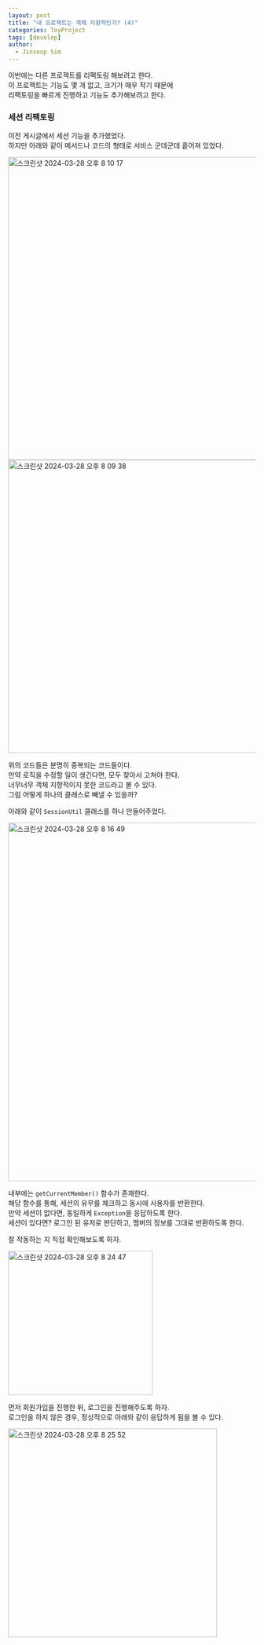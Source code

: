 ```yaml
---
layout: post
title: "내 프로젝트는 객체 지향적인가? (4)"
categories: ToyProject
tags: [develop]
author:
  - Jinseop Sim
---
```

이번에는 다른 프로젝트를 리팩토링 해보려고 한다.  
이 프로젝트는 기능도 몇 개 없고, 크기가 매우 작기 때문에  
리팩토링을 빠르게 진행하고 기능도 추가해보려고 한다.  

### 세션 리팩토링
이전 게시글에서 세션 기능을 추가했었다.  
하지만 아래와 같이 메서드나 코드의 형태로 서비스 군데군데 흩어져 있었다.  

<img width="617" alt="스크린샷 2024-03-28 오후 8 10 17" src="https://github.com/Jinseop-Sim/Jinseop-Sim.github.io/assets/71700079/70f85611-00ff-4348-91da-4228c62eef1f">  

<img width="597" alt="스크린샷 2024-03-28 오후 8 09 38" src="https://github.com/Jinseop-Sim/Jinseop-Sim.github.io/assets/71700079/e59d6c32-d21f-4818-8047-242dc74dffb6">

위의 코드들은 분명히 중복되는 코드들이다.  
만약 로직을 수정할 일이 생긴다면, 모두 찾아서 고쳐야 한다.  
너무너무 객체 지향적이지 못한 코드라고 볼 수 있다.  
그럼 어떻게 하나의 클래스로 빼낼 수 있을까?  

아래와 같이 ```SessionUtil``` 클래스를 하나 만들어주었다.  

<img width="730" alt="스크린샷 2024-03-28 오후 8 16 49" src="https://github.com/Jinseop-Sim/Jinseop-Sim.github.io/assets/71700079/255c05f0-c3c9-4914-bb42-7500f2afbd7e">

내부에는 ```getCurrentMember()``` 함수가 존재한다.  
해당 함수를 통해, 세션의 유무를 체크하고 동시에 사용자를 반환한다.  
만약 세션이 없다면, 동일하게 ```Exception```을 응답하도록 한다.  
세션이 있다면? 로그인 된 유저로 판단하고, 멤버의 정보를 그대로 반환하도록 한다.  

잘 작동하는 지 직접 확인해보도록 하자.  

<img width="294" alt="스크린샷 2024-03-28 오후 8 24 47" src="https://github.com/Jinseop-Sim/Jinseop-Sim.github.io/assets/71700079/f4f2694f-a67f-47b8-9b09-dc0d956199de">  

먼저 회원가입을 진행한 뒤, 로그인을 진행해주도록 하자.  
로그인을 하지 않은 경우, 정상적으로 아래와 같이 응답하게 됨을 볼 수 있다.  

<img width="425" alt="스크린샷 2024-03-28 오후 8 25 52" src="https://github.com/Jinseop-Sim/Jinseop-Sim.github.io/assets/71700079/6942c269-fc60-438c-a8f0-678375a3721e">  

